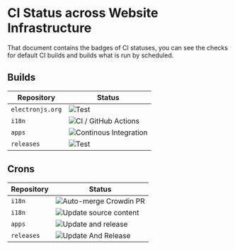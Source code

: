 # CI Status across Website Infrastructure

That document contains the badges of CI statuses, you can see the checks for default CI builds and builds what is run by scheduled.

## Builds

| Repository       | Status                                                                                                               |
| ---------------- | -------------------------------------------------------------------------------------------------------------------- |
| `electronjs.org` | ![Test](https://github.com/electron/electronjs.org/workflows/Test/badge.svg?branch=master)                           |
| `i18n`           | ![CI / GitHub Actions](https://github.com/electron/i18n/workflows/CI%20/%20GitHub%20Actions/badge.svg?branch=master) |
| `apps`           | ![Continous Integration](https://github.com/electron/apps/workflows/Continous%20Integration/badge.svg?branch=master) |
| `releases`       | ![Test](https://github.com/electron/releases/workflows/Test/badge.svg?branch=master)                                 |

## Crons

| Repository | Status                                                                                                   |
| ---------- | -------------------------------------------------------------------------------------------------------- |
| `i18n`     | ![Auto-merge Crowdin PR](https://github.com/electron/i18n/workflows/Auto-merge%20Crowdin%20PR/badge.svg) |
| `i18n`     | ![Update source content](https://github.com/electron/i18n/workflows/Update%20source%20content/badge.svg) |
| `apps`     | ![Update and release](https://github.com/electron/apps/workflows/Update%20and%20release/badge.svg)       |
| `releases` | ![Update And Release](https://github.com/electron/releases/workflows/Update%20And%20Release/badge.svg)   |
